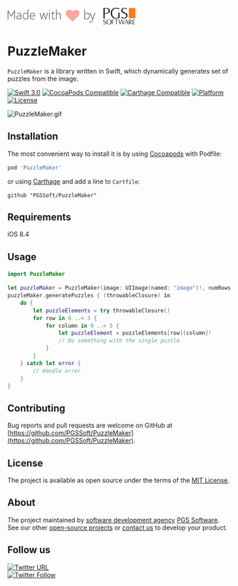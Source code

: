 ![pgssoft-logo.png](pgssoft-logo.png)

# PuzzleMaker

`PuzzleMaker` is a library written in Swift, which dynamically generates set of puzzles from the image.

[![Swift 3.0](https://img.shields.io/badge/Swift-3.0-orange.svg?style=flat)](https://swift.org/)
[![CocoaPods Compatible](https://img.shields.io/cocoapods/v/PuzzleMaker.svg)](https://cocoapods.org/pods/PuzzleMaker)
[![Carthage Compatible](https://img.shields.io/badge/Carthage-compatible-4BC51D.svg?style=flat)](https://github.com/Carthage/Carthage)
[![Platform](https://img.shields.io/cocoapods/p/PuzzleMaker.svg)](http://cocoadocs.org/docsets/PuzzleMaker)
[![License](https://img.shields.io/cocoapods/l/PuzzleMaker.svg)](https://github.com/PGSSoft/PuzzleMaker)

![PuzzleMaker.gif](PuzzleMaker.gif)

## Installation

The most convenient way to install it is by using [Cocoapods](https://cocoapods.org/) with Podfile:

```ruby
pod 'PuzzleMaker'
```

or using [Carthage](https://github.com/Carthage/Carthage) and add a line to `Cartfile`:

```
github "PGSSoft/PuzzleMaker"
```

## Requirements

iOS 8.4

## Usage

```swift
import PuzzleMaker
```

```swift
let puzzleMaker = PuzzleMaker(image: UIImage(named: "image")!, numRows: 3, numColumns: 5)
puzzleMaker.generatePuzzles { (throwableClosure) in
	do {
		let puzzleElements = try throwableClosure()
		for row in 0 ..< 3 {
			for column in 0 ..< 5 {
				let puzzleElement = puzzleElements[row][column]!
				// Do something with the single puzzle
			}
		}
	} catch let error {
		// Handle error
	}
}
```

## Contributing

Bug reports and pull requests are welcome on GitHub at [https://github.com/PGSSoft/PuzzleMaker](https://github.com/PGSSoft/PuzzleMaker).

## License

The project is available as open source under the terms of the [MIT License](http://opensource.org/licenses/MIT).

## About

The project maintained by [software development agency](https://www.pgs-soft.com/) [PGS Software](https://www.pgs-soft.com/).
See our other [open-source projects](https://github.com/PGSSoft) or [contact us](https://www.pgs-soft.com/contact-us/) to develop your product.

## Follow us

[![Twitter URL](https://img.shields.io/twitter/url/http/shields.io.svg?style=social)](https://twitter.com/intent/tweet?text=https://github.com/PGSSoft/PuzzleMaker)  
[![Twitter Follow](https://img.shields.io/twitter/follow/pgssoftware.svg?style=social&label=Follow)](https://twitter.com/pgssoftware)
